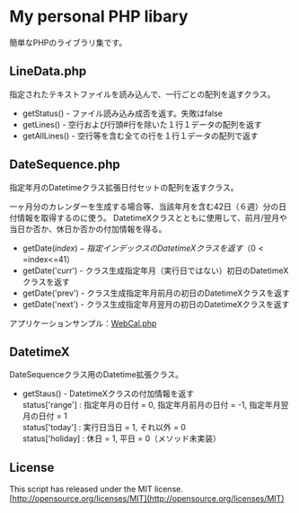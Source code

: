 # My personal PHP libary
簡単なPHPのライブラリ集です。  

## LineData.php
指定されたテキストファイルを読み込んで、一行ごとの配列を返すクラス。  

- getStatus() - ファイル読み込み成否を返す。失敗はfalse  
- getLines() - 空行および行頭#行を除いた１行１データの配列を返す  
- getAllLines() - 空行等を含む全ての行を１行１データの配列で返す  

## DateSequence.php
指定年月のDatetimeクラス拡張日付セットの配列を返すクラス。  

一ヶ月分のカレンダーを生成する場合等、当該年月を含む42日（６週）分の日付情報を取得するのに使う。
DatetimeXクラスとともに使用して、前月/翌月や当日か否か、休日か否かの付加情報を得る。  

- getDate($index) - 指定インデックスのDatetimeXクラスを返す（0<=$index<=41）  
- getDate('curr') - クラス生成指定年月（実行日ではない）初日のDatetimeXクラスを返す  
- getDate('prev') - クラス生成指定年月前月の初日のDatetimeXクラスを返す  
- getDate('next') - クラス生成指定年月翌月の初日のDatetimeXクラスを返す  

アプリケーションサンプル：[WebCal.php](http://nevertoolate.date/WebCal.php)  

## DatetimeX
DateSequenceクラス用のDatetime拡張クラス。  

- getStaus() - DatetimeXクラスの付加情報を返す  
  status['range'] : 指定年月の日付 = 0, 指定年月前月の日付 = -1, 指定年月翌月の日付 = 1  
  status['today'] : 実行日当日 = 1, それ以外 = 0  
  status['holiday] : 休日 = 1, 平日 = 0（メソッド未実装）  

## License
This script has released under the MIT license.  
[http://opensource.org/licenses/MIT](http://opensource.org/licenses/MIT)
